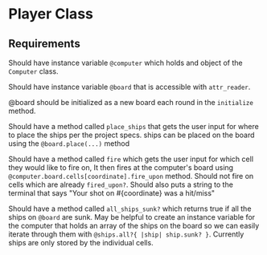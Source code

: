 # Player Class
## Requirements
Should have instance variable `@computer` which holds and object of the `Computer` class.

Should have instance variable `@board` that is accessible with `attr_reader`.

@board should be initialized as a new board each round in the `initialize` method.

Should have a method called `place_ships` that gets the user input for where to place the ships per the project specs. ships can be placed on the board using the `@board.place(...)` method

Should have a method called `fire` which gets the user input for which cell they would like to fire on, It then fires at the computer's board using `@computer.board.cells[coordinate].fire_upon` method. Should not fire on cells which are already `fired_upon?`. Should also puts a string to the terminal that says "Your shot on #{coordinate} was a hit/miss"

Should have a method called `all_ships_sunk?` which returns true if all the ships on `@board` are sunk. May be helpful to create an instance variable for the computer that holds an array of the ships on the board so we can easily iterate through them with `@ships.all?{ |ship| ship.sunk? }`. Currently ships are only stored by the individual cells.





